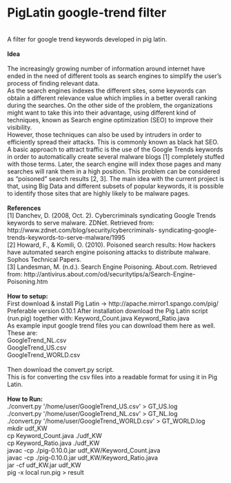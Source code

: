 PigLatin google-trend filter
=============================
<br>
A filter for google trend keywords developed in pig latin.
<br>
<br>
<b>Idea</b>
<br>
<br>
The increasingly growing number of information around internet have ended in the need of different tools as search engines to simplify the user’s process of finding relevant data.
<br>
As the search engines indexes the different sites, some keywords can obtain a different relevance value which implies in a better overall ranking during the searches. On the other side of the problem, the organizations might want to take this into their advantage, using different kind of techniques, known as Search engine optimization (SEO) to improve their visibility.
<br>
However, those techniques can also be used by intruders in order to efficiently spread their attacks. This is commonly known as black hat SEO.
<br>
A basic approach to attract traffic is the use of the Google Trends keywords in order to automatically create several malware blogs [1] completely stuffed with those terms. Later, the search engine will index those pages and many searches will rank them in a high position. This problem can be considered as “poisoned” search results [2, 3].
The main idea with the current project is that, using Big Data and different subsets of popular keywords, it is possible to identify those sites that are highly likely to be malware pages.
<br>
<br>
<b>References</b>
<br>
[1]	Danchev, D. (2008, Oct. 2). Cybercriminals syndicating Google Trends keywords to serve malware. ZDNet. Retrieved from: http://www.zdnet.com/blog/security/cybercriminals- syndicating-google-trends-keywords-to-serve-malware/1995
<br>
[2]	Howard, F., & Komili, O. (2010). Poisoned search results: How hackers have automated search engine poisoning attacks to distribute malware. Sophos Technical Papers.
<br>
[3]	Landesman, M. (n.d.). Search Engine Poisoning. About.com. Retrieved from: http://antivirus.about.com/od/securitytips/a/Search-Engine-Poisoning.htm
<br>
<br>
<b>How to setup:</b>
<br>
First download & install Pig Latin -> http://apache.mirror1.spango.com/pig/
Preferable version 0.10.1
After installation download the Pig Latin script (run.pig) together with:
Keyword_Count.java 
Keyword_Ratio.java
<br>
As example input google trend files you can download them here as well.<br>
These are:<br>
GoogleTrend_NL.csv<br>
GoogleTrend_US.csv<br>
GoogleTrend_WORLD.csv<br>
<br>
Then download the convert.py script.<br>
This is for converting the csv files into a readable format for using it in Pig Latin.<br>
<br>
<b>How to Run:</b>
<br>
./convert.py '/home/user/GoogleTrend_US.csv' > GT_US.log<br>
./convert.py '/home/user/GoogleTrend_NL.csv' > GT_NL.log<br>
./convert.py '/home/user/GoogleTrend_WORLD.csv' > GT_WORLD.log<br>
mkdir udf_KW<br>
cp Keyword_Count.java ./udf_KW<br>
cp Keyword_Ratio.java ./udf_KW<br>
javac -cp ./pig-0.10.0.jar udf_KW/Keyword_Count.java<br>
javac -cp ./pig-0.10.0.jar udf_KW/Keyword_Ratio.java<br>
jar -cf udf_KW.jar udf_KW<br>
pig -x local run.pig > result<br>

